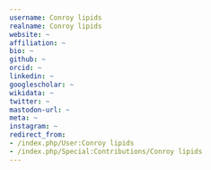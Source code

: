 ```yaml
---
username: Conroy lipids
realname: Conroy lipids
website: ~
affiliation: ~
bio: ~
github: ~
orcid: ~
linkedin: ~
googlescholar: ~
wikidata: ~
twitter: ~
mastodon-url: ~
meta: ~
instagram: ~
redirect_from:
- /index.php/User:Conroy lipids
- /index.php/Special:Contributions/Conroy lipids
---
```

